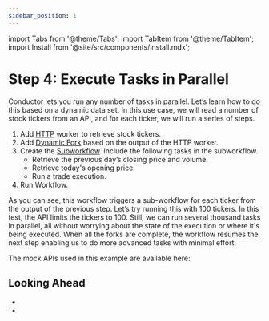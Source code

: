 ```yaml
---
sidebar_position: 1
---
```

import Tabs from '@theme/Tabs';
import TabItem from '@theme/TabItem';
import Install from '@site/src/components/install.mdx';


# Step 4: Execute Tasks in Parallel

Conductor lets you run any number of tasks in parallel. Let’s learn how to do this based on a dynamic data set. In this use case, we will read a number of stock tickers from an API, and for each ticker, we will run a series of steps. 

<Tabs>
<TabItem value="UI" label="UI">

1. Add [HTTP](https://orkes.cloud/content/reference-docs/system-tasks/http) worker to retrieve stock tickers.
2. Add [Dynamic Fork](https://orkes.cloud/content/reference-docs/operators/dynamic_fork) based on the output of the HTTP worker.
3. Create the [Subworkflow](https://orkes.cloud/content/reference-docs/operators/sub_workflow). Include the following tasks in the subworkflow.<ul><li>Retrieve the previous day’s closing price and volume.</li><li>Retrieve today's opening price.</li><li>Run a trade execution.</li></ul>
4. Run Workflow.

</TabItem>
</Tabs>

As you can see, this workflow triggers a sub-workflow for each ticker from the output of the previous step. Let’s try running this with 100 tickers. In this test, the API limits the tickers to 100. Still, we can run several thousand tasks in parallel, all without worrying about the state of the execution or where it's being executed. When all the forks are complete, the workflow resumes the next step enabling us to do more advanced tasks with minimal effort.

The mock APIs used in this example are available here: 

## Looking Ahead

* 
* 